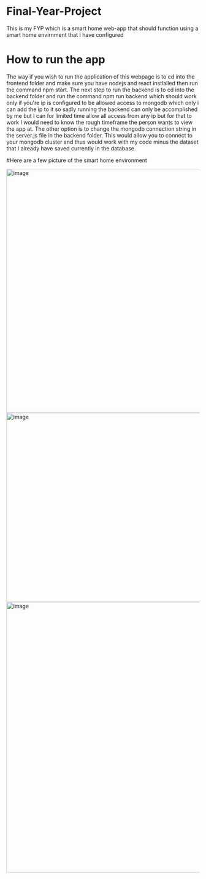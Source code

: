 # Final-Year-Project
 This is my FYP which is a smart home web-app that should function using a smart home envirnment that I have configured 

 # How to run the app
The way if you wish to run the application of this webpage is to cd into the frontend folder and make sure you have nodejs and react instlalled then run the command npm start. The next step to run the backend is to cd into the backend folder and run the command npm run backend which should work only if you're ip is configured to be allowed access to mongodb which only i can add the ip to it so sadly running the backend can only be accomplished by me but I can for limited time allow all access from any ip but for that to work I would need to know the rough timeframe the person wants to view the app at. The other option is to change the mongodb connection string in the server.js file in the backend folder. This would allow you to connect to your mongodb cluster and thus would work with my code minus the dataset that I already have saved currently in the database. 

#Here are a few picture of the smart home environment 

<img width="944" height="636" alt="image" src="https://github.com/user-attachments/assets/feaeeb42-e239-42ab-9d38-dbd7421a1698" />
<img width="882" height="493" alt="image" src="https://github.com/user-attachments/assets/0123bb24-7956-4837-958c-0ffd62ef74ec" />
<img width="940" height="705" alt="image" src="https://github.com/user-attachments/assets/3bcb1506-9e1e-48ce-86e8-30df323a0a83" />
